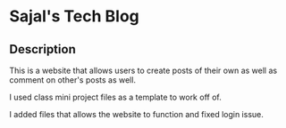 # Sajal's Tech Blog

## Description
This is a website that allows users to create posts of their own as well as comment on other's posts as well.

I used class mini project files as a template to work off of.

I added files that allows the website to function and fixed login issue. 
